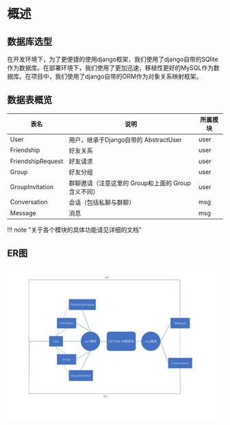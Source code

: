 # 概述

## 数据库选型

在开发环境下，为了更便捷的使用django框架，我们使用了django自带的SQlite作为数据库。在部署环境下，我们使用了更加迅速，移植性更好的MySQL作为数据库。在项目中，我们使用了django自带的ORM作为对象关系映射框架。

## 数据表概览

| 表名                  | 说明                                                       | 所属模块 |
| --------------------- | ---------------------------------------------------------- | -------- |
| User              | 用户，继承于Django自带的 AbstractUser                  | user |
| Friendship        | 好友关系                                                   | user |
| FriendshipRequest | 好友请求                                                   | user |
| Group             | 好友分组                                                   | user |
| GroupInvitation   | 群聊邀请（注意这里的 Group和上面的 Group含义不同） | user |
| Conversation      | 会话（包括私聊与群聊）                                     | msg  |
| Message           | 消息                                                       | msg  |

!!! note "关于各个模块的具体功能请见详细的文档"

## ER图

![ER图](assets/ER.png)
